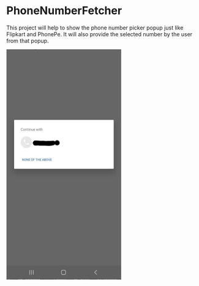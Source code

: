 # PhoneNumberFetcher

This project will help to show the phone number picker popup just like Flipkart and PhonePe. It will also provide the selected number by the user from that popup.

<img src="screenshot.png" width="300" height="600">
